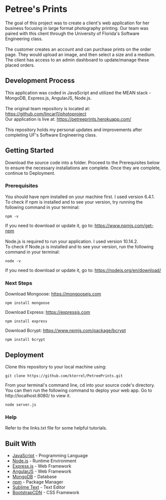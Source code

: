 # Petree's Prints
The goal of this project was to create a client's web application for her business focusing in large format photography printing. Our team was paired with this client through the University of Florida's Software Engineering class. 
<br><br>
The customer creates an account and can purchase prints on the order page. They would upload an image, and then select a size and a medium. The client has access to an admin dashboard to update/manage these placed orders. 

## Development Process

This application was coded in JavaScript and utilized the MEAN stack - MongoDB, Express.js, AngularJS, Node.js. 
<br><br>
The original team repository is located at: https://github.com/lincarl1/photoproject
<br>
Our application is live at: https://petreeprints.herokuapp.com/
<br><br>
This repository holds my personal updates and improvements after completing UF's Software Engineering class.

## Getting Started

Download the source code into a folder. Proceed to the Prerequisites below to ensure the necessary installations are complete.
Once they are complete, continue to Deployment. 

### Prerequisites

You should have npm installed on your machine first. I used version 6.4.1.
<br>
To check if npm is installed and to see your version, try running the following command in your terminal:
```
npm -v
```
If you need to download or update it, go to: https://www.npmjs.com/get-npm
<br><br>
Node.js is required to run your application. I used version 10.14.2.
<br>
To check if Node.js is installed and to see your version, run the following command in your terminal:
```
node -v
```
If you need to download or update it, go to: https://nodejs.org/en/download/

### Next Steps

Download Mongoose: https://mongoosejs.com
```
npm install mongoose
```
Download Express: https://expressjs.com
```
npm install express
```
Download Bcrypt: https://www.npmjs.com/package/bcrypt
```
npm install bcrypt
```

## Deployment

Clone this repository to your local machine using:
```
git clone https://github.com/kterrel/PetreePrints.git
```
From your terminal's command line, cd into your source code's directory. You can then run the following command to deploy your web app. Go to http://localhost:8080/ to view it.
```
node server.js
```

### Help

Refer to the links.txt file for some helpful tutorials.

## Built With

* [JavaScript](https://www.javascript.com) - Programming Language
* [Node.js](https://nodejs.org/en/) - Runtime Environment
* [Express.js](https://expressjs.com) - Web Framework
* [AngularJS](https://angularjs.org) - Web Framework
* [MongoDB](https://www.mongodb.com) - Database
* [npm](https://www.npmjs.com) - Package Manager
* [Sublime Text](https://www.sublimetext.com/) - Text Editor
* [BootstrapCDN](https://www.bootstrapcdn.com/) - CSS Framework


